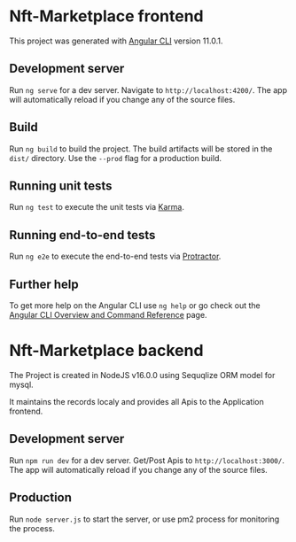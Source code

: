 # Nft-Marketplace frontend

This project was generated with [Angular CLI](https://github.com/angular/angular-cli) version 11.0.1.

## Development server

Run `ng serve` for a dev server. Navigate to `http://localhost:4200/`. The app will automatically reload if you change any of the source files.

## Build

Run `ng build` to build the project. The build artifacts will be stored in the `dist/` directory. Use the `--prod` flag for a production build.

## Running unit tests

Run `ng test` to execute the unit tests via [Karma](https://karma-runner.github.io).

## Running end-to-end tests

Run `ng e2e` to execute the end-to-end tests via [Protractor](http://www.protractortest.org/).

## Further help

To get more help on the Angular CLI use `ng help` or go check out the [Angular CLI Overview and Command Reference](https://angular.io/cli) page.



# Nft-Marketplace backend

The Project is created in NodeJS v16.0.0 using Sequqlize ORM model for mysql.

It maintains the records localy and provides all Apis to the Application frontend.

## Development server

Run `npm run dev` for a dev server. Get/Post Apis to `http://localhost:3000/`. The app will automatically reload if you change any of the source files.

## Production

Run `node server.js` to start the server, or use pm2 process for monitoring the process.